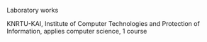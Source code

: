 Laboratory works

KNRTU-KAI, Institute of Computer Technologies and Protection of Information, applies computer science, 1 course
